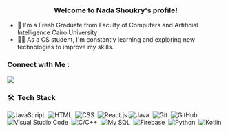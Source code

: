 

<h3 align="center">
  Welcome to Nada Shoukry's profile!
 
</h3>



- 🏢 I'm a Fresh Graduate from Faculty of Computers and Artificial Intelligence Cairo University
- 👨‍💻 As a CS student, I'm constantly learning and exploring new technologies to improve my skills.


### Connect with Me :

<a href="https://www.linkedin.com/in/nada-shoukry-420309223/" target="_blank"><img src="https://img.shields.io/badge/-Nada%10%Shoukry-0077B5?style=for-the-badge&logo=Linkedin&logoColor=white"/></a>




### 🛠 &nbsp;Tech Stack
![JavaScript](https://img.shields.io/badge/-JavaScript-05122A?style=flat&logo=javascript)&nbsp;
![HTML](https://img.shields.io/badge/-HTML-05122A?style=flat&logo=HTML5)&nbsp;
![CSS](https://img.shields.io/badge/-CSS-05122A?style=flat&logo=CSS3&logoColor=1572B6)&nbsp;
![React.js](https://img.shields.io/badge/-React-05122A?style=flat&logo=react)
![Java](https://img.shields.io/badge/-Java-05122A?style=flat&logo=Java&logoColor=339933)&nbsp;
![Git](https://img.shields.io/badge/-Git-05122A?style=flat&logo=git)&nbsp;
![GitHub](https://img.shields.io/badge/-GitHub-05122A?style=flat&logo=github)&nbsp;
![Visual Studio Code](https://img.shields.io/badge/-Visual%20Studio%20Code-05122A?style=flat&logo=visual-studio-code&logoColor=007ACC)&nbsp;
![C/C++](https://img.shields.io/badge/-c/c++-05122A?style=flat&logo=c/c++)&nbsp;
![My SQL](https://img.shields.io/badge/-MySQL-05122A?style=flat&logo=MySQL)&nbsp;
![Firebase](https://img.shields.io/badge/-Firebase-05122A?style=flat&logo=Firebase)&nbsp;
![Python](https://img.shields.io/badge/-Python%20-05122A?style=flat&logo=python)&nbsp;
![Kotlin](https://img.shields.io/badge/-Kotlin-05122A?style=flat&logo=Kotlin)&nbsp;





